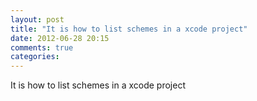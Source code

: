 ```yaml
---
layout: post
title: "It is how to list schemes in a xcode project"
date: 2012-06-28 20:15
comments: true
categories: 
---
```


It is how to list schemes in a xcode project


````

